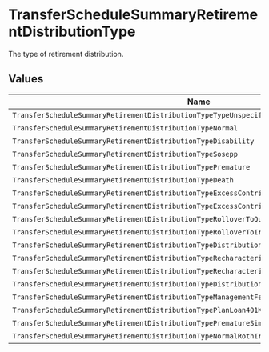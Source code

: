 # TransferScheduleSummaryRetirementDistributionType

The type of retirement distribution.


## Values

| Name                                                                                          | Value                                                                                         |
| --------------------------------------------------------------------------------------------- | --------------------------------------------------------------------------------------------- |
| `TransferScheduleSummaryRetirementDistributionTypeTypeUnspecified`                            | TYPE_UNSPECIFIED                                                                              |
| `TransferScheduleSummaryRetirementDistributionTypeNormal`                                     | NORMAL                                                                                        |
| `TransferScheduleSummaryRetirementDistributionTypeDisability`                                 | DISABILITY                                                                                    |
| `TransferScheduleSummaryRetirementDistributionTypeSosepp`                                     | SOSEPP                                                                                        |
| `TransferScheduleSummaryRetirementDistributionTypePremature`                                  | PREMATURE                                                                                     |
| `TransferScheduleSummaryRetirementDistributionTypeDeath`                                      | DEATH                                                                                         |
| `TransferScheduleSummaryRetirementDistributionTypeExcessContributionRemovalBeforeTaxDeadline` | EXCESS_CONTRIBUTION_REMOVAL_BEFORE_TAX_DEADLINE                                               |
| `TransferScheduleSummaryRetirementDistributionTypeExcessContributionRemovalAfterTaxDeadline`  | EXCESS_CONTRIBUTION_REMOVAL_AFTER_TAX_DEADLINE                                                |
| `TransferScheduleSummaryRetirementDistributionTypeRolloverToQualifiedPlan`                    | ROLLOVER_TO_QUALIFIED_PLAN                                                                    |
| `TransferScheduleSummaryRetirementDistributionTypeRolloverToIra`                              | ROLLOVER_TO_IRA                                                                               |
| `TransferScheduleSummaryRetirementDistributionTypeDistributionTransfer`                       | DISTRIBUTION_TRANSFER                                                                         |
| `TransferScheduleSummaryRetirementDistributionTypeRecharacterizationPriorYear`                | RECHARACTERIZATION_PRIOR_YEAR                                                                 |
| `TransferScheduleSummaryRetirementDistributionTypeRecharacterizationCurrentYear`              | RECHARACTERIZATION_CURRENT_YEAR                                                               |
| `TransferScheduleSummaryRetirementDistributionTypeDistributionConversion`                     | DISTRIBUTION_CONVERSION                                                                       |
| `TransferScheduleSummaryRetirementDistributionTypeManagementFee`                              | MANAGEMENT_FEE                                                                                |
| `TransferScheduleSummaryRetirementDistributionTypePlanLoan401K`                               | PLAN_LOAN_401K                                                                                |
| `TransferScheduleSummaryRetirementDistributionTypePrematureSimpleIraLessThan2Years`           | PREMATURE_SIMPLE_IRA_LESS_THAN_2_YEARS                                                        |
| `TransferScheduleSummaryRetirementDistributionTypeNormalRothIraGreaterThan5Years`             | NORMAL_ROTH_IRA_GREATER_THAN_5_YEARS                                                          |